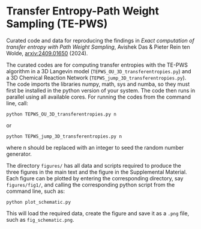 # Transfer Entropy-Path Weight Sampling (TE-PWS)
Curated code and data for reproducing the findings in _Exact computation of transfer entropy with Path Weight Sampling_, Avishek Das & Pieter Rein ten Wolde, [arxiv:2409.01650](https://arxiv.org/abs/2409.01650) (2024).

The curated codes are for computing transfer entropies with the TE-PWS algorithm in a 3D Langevin model (`TEPWS_OU_3D_transferentropies.py`) and a 3D Chemical Reaction Network (`TEPWS_jump_3D_transferentropies.py`). The code imports the libraries numpy, math, sys and numba, so they must first be installed in the python version of your system. The code then runs in parallel using all available cores.
For running the codes from the command line, call:
```
python TEPWS_OU_3D_transferentropies.py n
```
or
```
python TEPWS_jump_3D_transferentropies.py n
```
where n should be replaced with an integer to seed the random number generator.

The directory `figures/` has all data and scripts required to produce the three figures in the main text and the figure in the Supplemental Material. Each figure can be plotted by entering the corresponding directory, say `figures/fig1/`, and calling the corresponding python script from the command line, such as:
```
python plot_schematic.py
```
This will load the required data, create the figure and save it as a `.png` file, such as `fig_schematic.png`.
